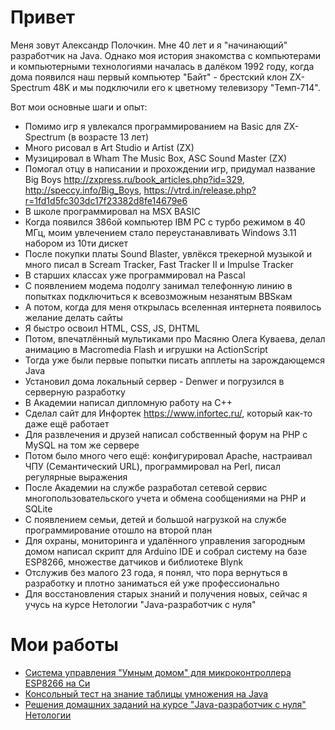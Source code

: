 # Привет
Меня зовут Александр Полочкин. Мне 40 лет и я "начинающий" разработчик на Java. Однако моя история знакомства с компьютерами и компьютерными технологиями началась в далёком 1992 году, когда дома появился наш первый компьютер "Байт" - брестский клон ZX-Spectrum 48K и мы подключили его к цветному телевизору "Темп-714".

Вот мои основные шаги и опыт:
- Помимо игр я увлекался программированием на Basic для ZX-Spectrum (в возрасте 13 лет)
- Много рисовал в Art Studio и Artist (ZX)
- Музицировал в Wham The Music Box, ASC Sound Master (ZX)
- Помогал отцу в написании и прохождении игр, придумал название Big Boys http://zxpress.ru/book_articles.php?id=329, http://speccy.info/Big_Boys, https://vtrd.in/release.php?r=1fd1d5fc303dc17f23382d8fe14679e6
- В школе программировал на MSX BASIC
- Когда появился 386ой компьютер IBM PC с турбо режимом в 40 МГц, моим увлечением стало переустанавливать Windows 3.11 набором из 10ти дискет
- После покупки платы Sound Blaster, увлёкся трекерной музыкой и много писал в Scream Tracker, Fast Tracker II и Impulse Tracker
- В старших классах уже программировал на Pascal
- С появлением модема подолгу занимал телефонную линию в попытках подключиться к всевозможным незанятым BBSкам
- А потом, когда для меня открылась вселенная интернета появилось желание делать сайты
- Я быстро освоил HTML, CSS, JS, DHTML
- Потом, впечатлённый мультиками про Масяню Олега Куваева, делал анимацию в Macromedia Flash и игрушки на ActionScript
- Тогда уже были первые попытки писать апплеты на зарождающемся Java
- Установил дома локальный сервер - Denwer и погрузился в серверную разработку
- В Академии написал дипломную работу на C++
- Сделал сайт для Инфортек https://www.infortec.ru/, который как-то даже ещё работает
- Для развлечения и друзей написал собственный форум на PHP с MySQL на том же сервере
- Потом было много чего ещё: конфигурировал Apache, настраивал ЧПУ (Семантический URL), программировал на Perl, писал регулярные выражения
- После Академии на службе разработал сетевой сервис многопользовательского учета и обмена сообщениями на PHP и SQLite
- С появлением семьи, детей и большой нагрузкой на службе программирование отошло на второй план
- Для охраны, мониторинга и удалённого управления загородным домом написал скрипт для Arduino IDE и собрал систему на базе ESP8266, множестве датчиков и библиотеке Blynk
- Отслужив без малого 23 года, я понял, что пора вернуться в разработку и плотно заниматься ей уже профессионально
- Для восстановления старых знаний и получения новых, сейчас я учусь на курсе Нетологии "Java-разработчик с нуля"

# Мои работы
- [Система управления "Умным домом" для микроконтроллера ESP8266 на Си](https://github.com/AlexPolkinRu/LolinSecurity)
- [Консольный тест на знание таблицы умножения на Java](https://github.com/AlexPolkinRu/MultiplyTableTest)
- [Решения домашних заданий на курсе "Java-разработчик с нуля" Нетологии](https://github.com/AlexPolkinRu/java-homeworks)

<!---
AlexPolkinRu/AlexPolkinRu is a ✨ special ✨ repository because its `README.md` (this file) appears on your GitHub profile.
You can click the Preview link to take a look at your changes.
--->
